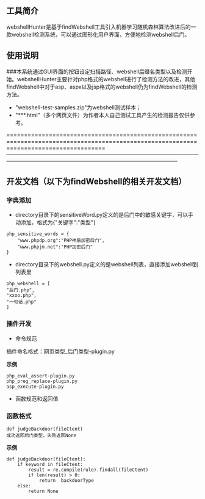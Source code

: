 ## 工具简介
webshellHunter是基于findWebshell工具引入机器学习随机森林算法改进后的一款webshell检测系统，可以通过图形化用户界面，方便地检测webshell后门。

## 使用说明
###本系统通过GUI界面的按钮设定扫描路径、webshell后缀名类型以及检测开始。webshellHunter主要针对php格式的webshell进行了检测方法的改进，其他findWebshell中对于asp、aspx以及jsp格式的webshell仍为findWebshell的检测方法。
- "webshell-test-samples.zip"为webshell测试样本；
- "***.html"（多个网页文件）为作者本人自己测试工具产生的检测报告仅供参考。

   
========================================================================================================================================
————————————————————————————————————————————————————————————————————
## 开发文档（以下为findWebshell的相关开发文档）
### 字典添加
- directory目录下的sensitiveWord.py定义的是后门中的敏感关键字，可以手动添加，格式为{"关键字":"类型"}

```
php_sensitive_words = {
    "www.phpdp.org":"PHP神盾加密后门",
    "www.phpjm.net":"PHP加密后门"
}
```

- directory目录下的webshell.py定义的是webshell列表，直接添加webshell到列表里
```
php_webshell = [
"后门.php",
"xxoo.php",
"一句话.php"
]
```
### 插件开发
- 命令规范

插件命名格式：网页类型_后门类型-plugin.py

**示例**
```
php_eval_assert-plugin.py
php_preg_replace-plugin.py
asp_execute-plugin.py
```
- 函数规范和返回值

### 函数格式

    def judgeBackdoor(fileCtent)
    成功返回后门类型，失败返回None

**示例**
```
def judgeBackdoor(fileCtent):
	if keyword in fileCtent:
		result = re.compile(rule).findall(fileCtent)
		if len(result) > 0:
			return  backdoorType
	else:
		return None
```
